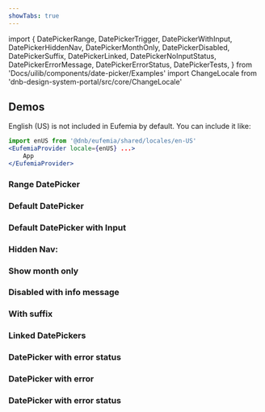 ```yaml
---
showTabs: true
---
```


import {
DatePickerRange,
DatePickerTrigger,
DatePickerWithInput,
DatePickerHiddenNav,
DatePickerMonthOnly,
DatePickerDisabled,
DatePickerSuffix,
DatePickerLinked,
DatePickerNoInputStatus,
DatePickerErrorMessage,
DatePickerErrorStatus,
DatePickerTests,
} from 'Docs/uilib/components/date-picker/Examples'
import ChangeLocale from 'dnb-design-system-portal/src/core/ChangeLocale'

## Demos

<ChangeLocale bottom label="Locale used in the demos:" showUS={true} />

English (US) is not included in Eufemia by default. You can include it like:

```jsx
import enUS from '@dnb/eufemia/shared/locales/en-US'
<EufemiaProvider locale={enUS} ...>
	App
</EufemiaProvider>
```

### Range DatePicker

<DatePickerRange />

### Default DatePicker

<DatePickerTrigger />

### Default DatePicker with Input

<DatePickerWithInput />

### Hidden Nav:

<DatePickerHiddenNav />

### Show month only

<DatePickerMonthOnly />

### Disabled with info message

<DatePickerDisabled />

### With suffix

<DatePickerSuffix />

### Linked DatePickers

<DatePickerLinked />

### DatePicker with error status

<DatePickerNoInputStatus />

### DatePicker with error

<DatePickerErrorMessage />

### DatePicker with error status

<DatePickerErrorStatus />

<DatePickerTests />
